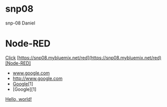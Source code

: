 # snp08
snp-08 Daniel
# Node-RED
<a href="https://snp08.mybluemix.net/red/" target="_blank">Click</a>
[https://snp08.mybluemix.net/red](https://snp08.mybluemix.net/red)[Node-RED]

* www.google.com
* http://www.google.com
* [Google](http://www.google.com)[1]
* [Google][1]

 <a href="http://example.com/" target="_blank1">Hello, world!</a>
